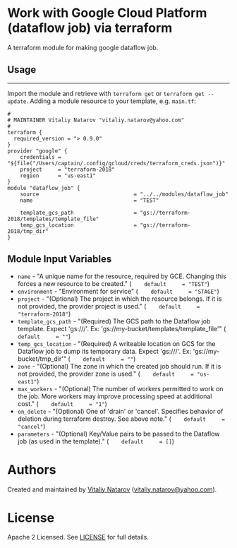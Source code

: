 # Work with Google Cloud  Platform (dataflow job) via terraform

A terraform module for making google dataflow job.
 
## Usage
--------

Import the module and retrieve with ```terraform get``` or ```terraform get --update```. Adding a module resource to your template, e.g. `main.tf`:

```
#
# MAINTAINER Vitaliy Natarov "vitaliy.natarov@yahoo.com"
#
terraform {
  required_version = "> 0.9.0"
}
provider "google" {
    credentials = "${file("/Users/captain/.config/gcloud/creds/terraform_creds.json")}"
    project     = "terraform-2018"
    region      = "us-east1"
}   
module "dataflow_job" {
    source                              = "../../modules/dataflow_job"
    name                                = "TEST"

    template_gcs_path                   = "gs://terraform-2018/templates/template_file"
    temp_gcs_location                   = "gs://terraform-2018/tmp_dir"
}
```

Module Input Variables
----------------------
- `name` - "A unique name for the resource, required by GCE. Changing this forces a new resource to be created." (`    default     = "TEST"`)
- `environment` - "Environment for service" (`    default     = "STAGE"`)
- `project` - "(Optional) The project in which the resource belongs. If it is not provided, the provider project is used." (`    default     = "terraform-2018"`)
- `template_gcs_path` - "(Required) The GCS path to the Dataflow job template. Expect 'gs://<bucket>/<path>'. Ex: 'gs://my-bucket/templates/template_file'" (`    default     = ""`)
- `temp_gcs_location` - "(Required) A writeable location on GCS for the Dataflow job to dump its temporary data. Expect 'gs://<bucket>/<path>'. Ex: 'gs://my-bucket/tmp_dir'" (`    default     = ""`)
- `zone` - "(Optional) The zone in which the created job should run. If it is not provided, the provider zone is used." (`    default     = "us-east1"`)
- `max_workers` - "(Optional) The number of workers permitted to work on the job. More workers may improve processing speed at additional cost." (`    default     = "1"`)
- `on_delete` - "(Optional) One of 'drain' or 'cancel'. Specifies behavior of deletion during terraform destroy. See above note." (`    default     = "cancel"`)
- `parameters` - "(Optional) Key/Value pairs to be passed to the Dataflow job (as used in the template)." (`    default     = []`)


Authors
=======

Created and maintained by [Vitaliy Natarov](https://github.com/SebastianUA)
(vitaliy.natarov@yahoo.com).

License
=======

Apache 2 Licensed. See [LICENSE](https://github.com/SebastianUA/terraform/blob/master/LICENSE) for full details.
